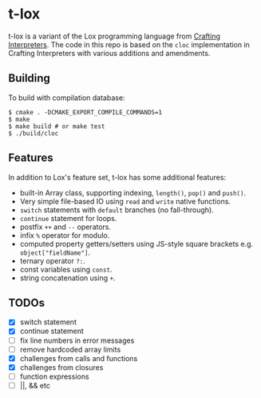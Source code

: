 # t-lox

t-lox is a variant of the Lox programming language from [Crafting Interpreters](https://craftinginterpreters.com ). The code in this repo is based on the `cloc` implementation in Crafting Interpreters with various additions and amendments.

## Building

To build with compilation database:

```
$ cmake . -DCMAKE_EXPORT_COMPILE_COMMANDS=1
$ make
$ make build # or make test
$ ./build/cloc
```

## Features

In addition to Lox's feature set, t-lox has some additional features:

- built-in Array class, supporting indexing, `length()`, `pop()` and `push()`.
- Very simple file-based IO using `read` and `write` native functions.
- `switch` statements with `default` branches (no fall-through).
- `continue` statement for loops.
- postfix `++` and `--` operators.
- infix `%` operator for modulo.
- computed property getters/setters using JS-style square brackets e.g. `object["fieldName"]`.
- ternary operator `?:`.
- const variables using `const`.
- string concatenation using `+`.

## TODOs

- [x] switch statement
- [x] continue statement
- [ ] fix line numbers in error messages
- [ ] remove hardcoded array limits
- [x] challenges from calls and functions
- [x] challenges from closures
- [ ] function expressions
- [ ] ||, && etc
